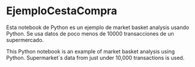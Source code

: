 # EjemploCestaCompra

Esta notebook de Python es un ejemplo de market basket analysis usando Python.
Se usa datos de poco menos de 10000 transacciones de un supermercado.

This Python notebook is an example of market basket analysis using Python.
Supermarket´s data from just under 10,000 transactions is used.
